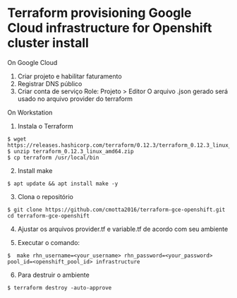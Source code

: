 # Terraform provisioning Google Cloud infrastructure for Openshift cluster install
On Google Cloud

1. Criar projeto e habilitar faturamento
2. Registrar DNS público
3. Criar conta de serviço Role: Projeto > Editor O arquivo .json gerado será usado no arquivo provider do terraform

On Workstation
1. Instala o Terraform
```
$ wget https://releases.hashicorp.com/terraform/0.12.3/terraform_0.12.3_linux_amd64.zip 
$ unzip terraform_0.12.3_linux_amd64.zip 
$ cp terraform /usr/local/bin
```

2. Install make
```
$ apt update && apt install make -y
```

3. Clona o repositório
```
$ git clone https://github.com/cmotta2016/terraform-gce-openshift.git cd terraform-gce-openshift
```

4. Ajustar os arquivos provider.tf e variable.tf de acordo com seu ambiente

5. Executar o comando:
```
$  make rhn_username=<your_username> rhn_password=<your_password> pool_id=<openshift_pool_id> infrastructure
```

6. Para destruir o ambiente
```
$ terraform destroy -auto-approve
```
